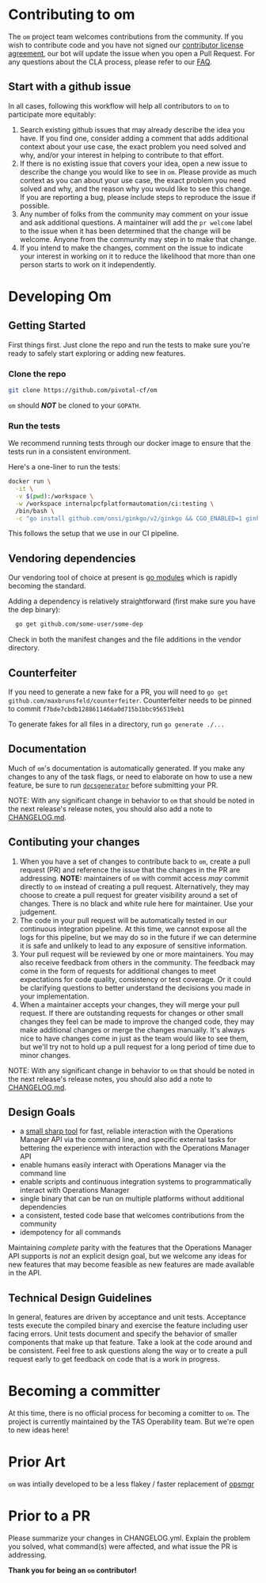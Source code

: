 # Contributing to om

The `om` project team welcomes contributions from the community. If you wish to contribute code and you have not signed our [contributor license agreement](https://cla.vmware.com/cla/1/preview), our bot will update the issue when you open a Pull Request. For any questions about the CLA process, please refer to our [FAQ](https://cla.vmware.com/faq).

## Start with a github issue

In all cases, following this workflow will help all contributors to `om` to
participate more equitably:

1. Search existing github issues that may already describe the idea you have.
   If you find one, consider adding a comment that adds additional context about
   your use case, the exact problem you need solved and why, and/or your interest 
   in helping to contribute to that effort.
2. If there is no existing issue that covers your idea, open a new issue to
   describe the change you would like to see in `om`. Please provide as much
   context as you can about your use case, the exact problem you need solved and why,
   and the reason why you would like to see this change. If you are reporting a bug, 
   please include steps to reproduce the issue if possible.
3. Any number of folks from the community may comment on your issue and ask
   additional questions. A maintainer will add the `pr welcome` label to the
   issue when it has been determined that the change will be welcome. Anyone
   from the community may step in to make that change.
4. If you intend to make the changes, comment on the issue to indicate your
   interest in working on it to reduce the likelihood that more than one person
   starts to work on it independently.

# Developing Om

## Getting Started

First things first. Just clone the repo and run the tests to make sure you're
ready to safely start exploring or adding new features.

### Clone the repo

```bash
git clone https://github.com/pivotal-cf/om
```

`om` should _**NOT**_ be cloned to your `GOPATH`. 

### Run the tests

We recommend running tests through our docker image to ensure that the tests run in a consistent environment.

Here's a one-liner to run the tests:

```bash
docker run \
  -it \
  -v $(pwd):/workspace \
  -w /workspace internalpcfplatformautomation/ci:testing \
  /bin/bash \
  -c "go install github.com/onsi/ginkgo/v2/ginkgo && CGO_ENABLED=1 ginkgo -r -race -succinct -randomizeAllSpecs -randomizeSuites -keepGoing -skipPackage acceptance,vmlifecyclecommands,vmmanagers"
```

This follows the setup that we use in our CI pipeline.

## Vendoring dependencies

Our vendoring tool of choice at present is [go modules](https://github.com/golang/go/wiki/Modules) 
which is rapidly becoming the standard.

Adding a dependency is relatively straightforward (first make sure you have the dep binary):

```bash
  go get github.com/some-user/some-dep
```

Check in both the manifest changes and the file additions in the vendor directory.

## Counterfeiter

If you need to generate a new fake for a PR, you will need to 
`go get github.com/maxbrunsfeld/counterfeiter`.
Counterfeiter needs to be pinned to commit `f7bde7cbdb1288611466a0d715b1bbc956519eb1`

To generate fakes for all files in a directory, run `go generate ./...`

## Documentation

Much of `om`'s documentation is automatically generated.
If you make any changes to any of the task flags, or need to elaborate on how to use a new feature,
be sure to run [`docsgenerator`](https://github.com/pivotal-cf/om/tree/main/docsgenerator) 
before submitting your PR.


NOTE: With any significant change in behavior to `om` that should be noted in
the next release's release notes, you should also add a note to [CHANGELOG.md](./CHANGELOG.md).

## Contibuting your changes

1. When you have a set of changes to contribute back to `om`, create a pull
   request (PR) and reference the issue that the changes in the PR are
   addressing.
   **NOTE:** maintainers of `om` with commit access _may_ commit
   directly to `om` instead of creating a pull request. Alternatively, they may choose
   to create a pull request for greater visibility around a set of changes.
   There is no black and white rule here for maintainer. Use your judgement.
2. The code in your pull request will be automatically tested in our continuous
   integration pipeline. At this time, we cannot expose all the logs for this
   pipeline, but we may do so in the future if we can determine it is safe and
   unlikely to lead to any exposure of sensitive information.
3. Your pull request will be reviewed by one or more maintainers. You may also
   receive feedback from others in the community. The feedback may come in the
   form of requests for additional changes to meet expectations for code
   quality, consistency or test coverage. Or it could be clarifying questions to
   better understand the decisions you made in your implementation.
4. When a maintainer accepts your changes, they will merge your pull request.
   If there are outstanding requests for changes or other small changes they
   feel can be made to improve the changed code, they may make additional
   changes or merge the changes manually. It's always nice to have changes come
   in just as the team would like to see them, but we'll try not to hold up a pull
   request for a long period of time due to minor changes.

NOTE: With any significant change in behavior to `om` that should be noted in
the next release's release notes, you should also add a note to [CHANGELOG.md](./CHANGELOG.md).

## Design Goals

- a [small sharp tool](https://brandur.org/small-sharp-tools) for fast, reliable interaction with the Operations Manager API via the command line, and specific external tasks for bettering the experience with interaction with the Operations Manager API
- enable humans easily interact with Operations Manager via the command line
- enable scripts and continuous integration systems to programmatically interact with Operations Manager
- single binary that can be run on multiple platforms without additional dependencies
- a consistent, tested code base that welcomes contributions from the community
- idempotency for all commands

Maintaining _complete_ parity with the features that the Operations Manager API
supports is _not_ an explicit design goal, but we welcome any ideas for new
features that may become feasible as new features are made available in the API.

## Technical Design Guidelines

In general, features are driven by acceptance and unit tests. Acceptance tests execute the compiled binary and exercise the feature including user facing errors. Unit tests document and specify the behavior of smaller components that make up that feature. Take a look at the code around and be consistent. Feel free
to ask questions along the way or to create a pull request early to get feedback
on code that is a work in progress.

# Becoming a committer

At this time, there is no official process for becoming a comitter to `om`.  The
project is currently maintained by the TAS Operability team. But we're open to new ideas here!

# Prior Art

`om` was intially developed to be a less flakey / faster replacement of [opsmgr](https://github.com/pivotal-cf/opsmgr)

# Prior to a PR

Please summarize your changes in CHANGELOG.yml. 
Explain the problem you solved, 
what command(s) were affected, and 
what issue the PR is addressing. 

**Thank you for being an `om` contributor!**
